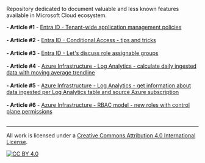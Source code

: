 Repository dedicated to document valuable and less known features available in Microsoft Cloud ecosystem.

**- Article #1** - [Entra ID - Tenant-wide application management policies](https://github.com/lucas-ko/MicrosoftCloudNotes/blob/main/EntraID-AppManagementPolicies.md)<br><br>
**- Article #2** - [Entra ID - Conditional Access - tips and tricks](https://github.com/lucas-ko/MicrosoftCloudNotes/blob/main/CATipsTricks.md)<br><br>
**- Article #3** - [Entra ID - Let's discuss role assignable groups](https://github.com/lucas-ko/MicrosoftCloudNotes/blob/main/RoleAssignableGroups.md)<br><br>
**- Article #4** - [Azure Infrastructure - Log Analytics - calculate daily ingested data with moving average trendline](https://github.com/lucas-ko/MicrosoftCloudNotes/blob/main/AzureInfra-CalculateIngestedData.md)<br><br>
**- Article #5** - [Azure Infrastructure - Log Analytics - get information about data ingested per Log Analytics table and source Azure subscription](https://github.com/lucas-ko/MicrosoftCloudNotes/blob/main/AzureInfra-CalculateIngestedDataPerSubscription.md)<br><br>
**- Article #6** - [Azure Infrastructure - RBAC model - new roles with control plane permissions](https://github.com/lucas-ko/MicrosoftCloudNotes/blob/main/AzureInfra-NewRolesWithControlPlanePermissions.md)<br><br>

---
All work is licensed under a [Creative Commons Attribution 4.0 International License][cc-by].

[![CC BY 4.0][cc-by-image]][cc-by]

[cc-by]: http://creativecommons.org/licenses/by/4.0/
[cc-by-image]: https://i.creativecommons.org/l/by/4.0/88x31.png
[cc-by-shield]: https://img.shields.io/badge/License-CC%20BY%204.0-lightgrey.svg
